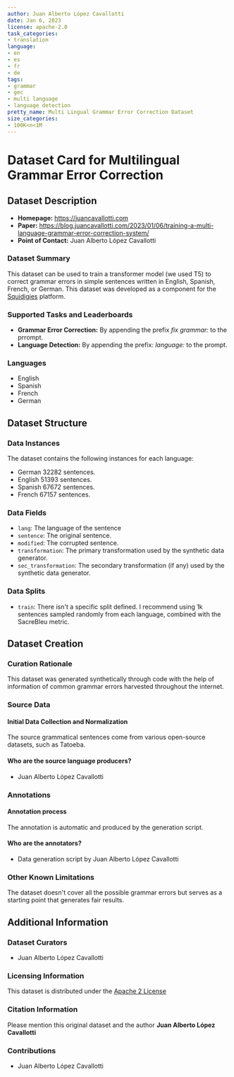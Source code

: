 ```yaml
---
author: Juan Alberto López Cavallotti
date: Jan 6, 2023
license: apache-2.0
task_categories:
- translation
language:
- en
- es
- fr
- de
tags:
- grammar
- gec
- multi language
- language detection
pretty_name: Multi Lingual Grammar Error Correction Dataset
size_categories:
- 100K<n<1M
---
```


# Dataset Card for Multilingual Grammar Error Correction

## Dataset Description

- **Homepage:** https://juancavallotti.com
- **Paper:** https://blog.juancavallotti.com/2023/01/06/training-a-multi-language-grammar-error-correction-system/
- **Point of Contact:** Juan Alberto López Cavallotti

### Dataset Summary

This dataset can be used to train a transformer model (we used T5) to correct grammar errors in simple sentences written in English, Spanish, French, or German. 
This dataset was developed as a component for the [Squidigies](https://squidgies.app/) platform.

### Supported Tasks and Leaderboards

* **Grammar Error Correction:** By appending the prefix *fix grammar:* to the prrompt.
* **Language Detection:** By appending the prefix: *language:* to the prompt.

### Languages

* English
* Spanish
* French
* German

## Dataset Structure

### Data Instances

The dataset contains the following instances for each language:
* German 32282 sentences.
* English 51393 sentences.
* Spanish 67672 sentences.
* French 67157 sentences.

### Data Fields

* `lang`: The language of the sentence
* `sentence`: The original sentence. 
* `modified`: The corrupted sentence.
* `transformation`: The primary transformation used by the synthetic data generator.
* `sec_transformation`: The secondary transformation (if any) used by the synthetic data generator.

### Data Splits

* `train`: There isn't a specific split defined. I recommend using 1k sentences sampled randomly from each language, combined with the SacreBleu metric.

## Dataset Creation

### Curation Rationale

This dataset was generated synthetically through code with the help of information of common grammar errors harvested throughout the internet.

### Source Data

#### Initial Data Collection and Normalization

The source grammatical sentences come from various open-source datasets, such as Tatoeba.

#### Who are the source language producers?

* Juan Alberto López Cavallotti

### Annotations

#### Annotation process

The annotation is automatic and produced by the generation script.

#### Who are the annotators?

* Data generation script by Juan Alberto López Cavallotti

### Other Known Limitations

The dataset doesn't cover all the possible grammar errors but serves as a starting point that generates fair results.

## Additional Information

### Dataset Curators

* Juan Alberto López Cavallotti

### Licensing Information

This dataset is distributed under the [Apache 2 License](https://www.apache.org/licenses/LICENSE-2.0)

### Citation Information

Please mention this original dataset and the author **Juan Alberto López Cavallotti**

### Contributions

* Juan Alberto López Cavallotti